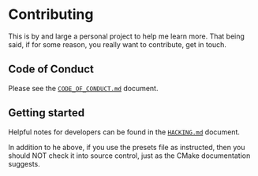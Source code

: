 # Contributing

<!--
    Short overview, rules, general guidelines, notes about pull requests and
    style should go here.
-->

This is by and large a personal project to help me learn more. 
That being said, if for some reason, you really want to contribute, get in touch.

## Code of Conduct

Please see the [`CODE_OF_CONDUCT.md`](CODE_OF_CONDUCT.md) document.

## Getting started

Helpful notes for developers can be found in the [`HACKING.md`](HACKING.md)
document.

In addition to he above, if you use the presets file as instructed, then you
should NOT check it into source control, just as the CMake documentation
suggests.
